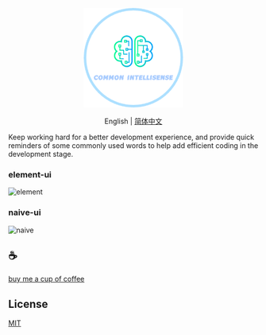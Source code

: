 <p align="center">
<img height="200" src="./assets/kv.png" alt="common-intellisense">
</p>
<p align="center"> English | <a href="./README_zh.md">简体中文</a></p>

Keep working hard for a better development experience, and provide quick reminders of some commonly used words to help add efficient coding in the development stage.

### element-ui
![element](assets/element.gif)

### naive-ui
![naive](assets/naive.gif)

## :coffee:

[buy me a cup of coffee](https://github.com/Simon-He95/sponsor)

## License

[MIT](./license)
